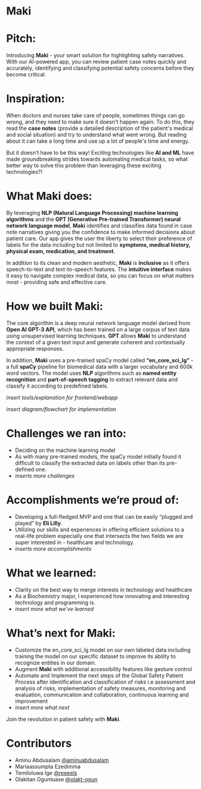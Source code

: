 # Maki

# Pitch: 
Introducing **Maki** - your smart solution for highlighting safety narratives. With our AI-powered app, you can review patient case notes quickly and accurately, identifying and classifying potential safety concerns before they become critical. 

# Inspiration:
When doctors and nurses take care of people, sometimes things can go wrong, and they need to make sure it doesn't happen again. To do this, they read the **case notes** (provide a detailed description of the patient's medical and social situation) and try to understand what went wrong. But reading about it can take a long time and use up a lot of people's time and energy. 

But it doesn’t have to be this way! Exciting technologies like **AI and ML** have made groundbreaking strides towards automating medical tasks, so what better way to solve this problem than leveraging these exciting technologies?!


# What Maki does:
By leveraging **NLP (Natural Language Processing) machine learning algorithms** and the **GPT (Generative Pre-trained Transformer) neural network language model**, **Maki** identifies and classifies data found in case note narratives giving you the confidence to make informed decisions about patient care. Our app gives the user the liberty to select their preference of labels for the data including but not limited to **symptoms, medical history, physical exam, medication, and treatment**.

In addition to its clean and modern aesthetic, **Maki** is **inclusive** as it offers speech-to-text and text-to-speech features. The **intuitive interface** makes it easy to navigate complex medical data, so you can focus on what matters most - providing safe and effective care.


# How we built Maki:
The core algorithm is a deep neural network language model derived from **Open AI GPT-3 API**, which has been trained on a large corpus of text data using unsupervised learning techniques. **GPT** allows **Maki** to understand the context of a given text input and generate coherent and contextually appropriate responses. 

In addition, **Maki** uses a pre-trained spaCy model called **“en_core_sci_lg”** - a full **spaCy** pipeline for biomedical data with a larger vocabulary and 600k word vectors. The  model uses **NLP** algorithms such as **named entity recognition** and **part-of-speech tagging** to extract relevant data and classify it according to predefined labels.

*insert tools/explanation for frontend/webapp*

*insert diagram/flowchart for implementation*

# Challenges we ran into:
- Deciding on the machine learning model
- As with many pre-trained models, the spaCy model initially found it difficult to classify the extracted data on labels other than its pre-defined one.
- *inserts more challenges*

# Accomplishments we’re proud of:
- Developing a full-fledged MVP and one that can be easily “plugged and played” by **Eli Lilly**.
- Utilizing our skills and experiences in offering efficient solutions to a real-life problem especially one that intersects the two fields we are super interested in - healthcare and technology.
- *inserts more accomplishments*

# What we learned:
- Clarity on the best way to merge interests in technology and healthcare
- As a Biochemistry major, I experienced how innovating and interesting technology and programming is. 
- *insert more what we’ve learned*

# What’s next for Maki:
- Customize the en_core_sci_lg model on our own labeled data including training the model on our specific dataset to improve its ability to recognize entities in our domain. 
- Augment **Maki** with additional accessibility features like gesture control
- Automate and Implement the next steps of the Global Safety Patient Process after identification and classification of risks i.e assessment and analysis of risks, implementation of safety measures, monitoring and evaluation, communication and collaboration, continuous learning and improvement 
- *insert more what next*


Join the revolution in patient safety with **Maki**.






# Contributors
- Aminu Abdusalam [@aminuabdusalam](https://github.com/brianwu568)
- Mariaassumpta Ezedimma
- Temiloluwa Ige [@reeeels](https://github.com/reeeels)
- Olakitan Oguntuase [@olakt-ogun](https://github.com/olakt-ogun)